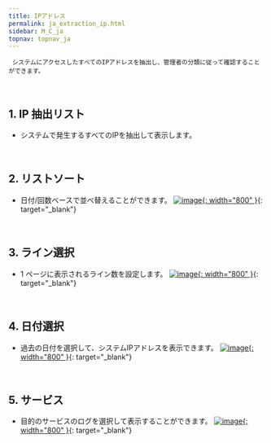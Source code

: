 ```yaml
---
title: IPアドレス
permalink: ja_extraction_ip.html
sidebar: M_C_ja
topnav: topnav_ja
---
```


     システムにアクセスしたすべてのIPアドレスを抽出し、管理者の分類に従って確認することができます。

<br />

## 1. IP 抽出リスト
- システムで発生するすべてのIPを抽出して表示します。

<br />

## 2. リストソート
- 日付/回数ベースで並べ替えることができます。
 [![image](/docs/images/Manual/common/extraction/ip/ja/1.PNG){: width="800" }](/docs/images/Manual/common/extraction/ip/ja/1.PNG){: target="_blank"} 

<br />

## 3. ライン選択
- 1 ページに表示されるライン数を設定します。
 [![image](/docs/images/Manual/common/extraction/ip/ja/2.PNG){: width="800" }](/docs/images/Manual/common/extraction/ip/ja/2.PNG){: target="_blank"} 

<br />

## 4. 日付選択
- 過去の日付を選択して、システムIPアドレスを表示できます。
 [![image](/docs/images/Manual/common/extraction/ip/ja/3.PNG){: width="800" }](/docs/images/Manual/common/extraction/ip/ja/3.PNG){: target="_blank"} 

<br />

## 5. サービス
- 目的のサービスのログを選択して表示することができます。
 [![image](/docs/images/Manual/common/extraction/ip/ja/4.PNG){: width="800" }](/docs/images/Manual/common/extraction/ip/ja/4.PNG){: target="_blank"} 

 